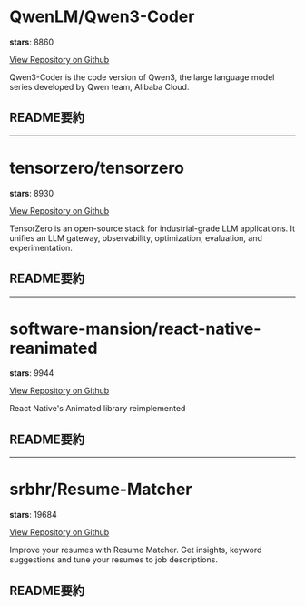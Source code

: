 
# QwenLM/Qwen3-Coder

**stars**: 8860

[View Repository on Github](https://github.com/QwenLM/Qwen3-Coder)

Qwen3-Coder is the code version of Qwen3, the large language model series developed by Qwen team, Alibaba Cloud.

## README要約


---

# tensorzero/tensorzero

**stars**: 8930

[View Repository on Github](https://github.com/tensorzero/tensorzero)

TensorZero is an open-source stack for industrial-grade LLM applications. It unifies an LLM gateway, observability, optimization, evaluation, and experimentation.

## README要約


---

# software-mansion/react-native-reanimated

**stars**: 9944

[View Repository on Github](https://github.com/software-mansion/react-native-reanimated)

React Native's Animated library reimplemented

## README要約


---

# srbhr/Resume-Matcher

**stars**: 19684

[View Repository on Github](https://github.com/srbhr/Resume-Matcher)

Improve your resumes with Resume Matcher. Get insights, keyword suggestions and tune your resumes to job descriptions.

## README要約

